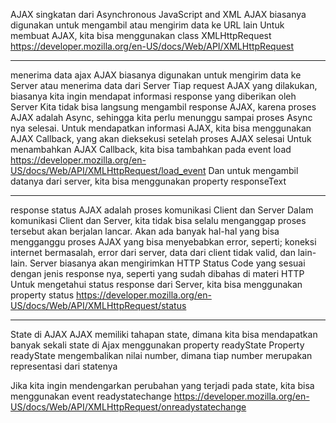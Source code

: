 AJAX singkatan dari Asynchronous JavaScript and XML
AJAX biasanya digunakan untuk mengambil atau mengirim data ke URL lain
Untuk membuat AJAX, kita bisa menggunakan class XMLHttpRequest
https://developer.mozilla.org/en-US/docs/Web/API/XMLHttpRequest 


----------------------------------------------------
menerima data ajax
AJAX biasanya digunakan untuk mengirim data ke Server atau menerima data dari Server
Tiap request AJAX yang dilakukan, biasanya kita ingin mendapat informasi response yang diberikan oleh Server
Kita tidak bisa langsung mengambil response AJAX, karena proses AJAX adalah Async, sehingga kita perlu menunggu sampai proses Async nya selesai.
Untuk mendapatkan informasi AJAX, kita bisa menggunakan AJAX Callback, yang akan dieksekusi setelah proses AJAX selesai
Untuk menambahkan AJAX Callback, kita bisa tambahkan pada event load
https://developer.mozilla.org/en-US/docs/Web/API/XMLHttpRequest/load_event 
Dan untuk mengambil datanya dari server, kita bisa menggunakan property responseText

----------------------------------------------------------------

response status 
AJAX adalah proses komunikasi Client dan Server
Dalam komunikasi Client dan Server, kita tidak bisa selalu menganggap proses tersebut akan berjalan lancar.
Akan ada banyak hal-hal yang bisa mengganggu proses AJAX yang bisa menyebabkan error, seperti; koneksi internet bermasalah, error dari server, data dari client tidak valid, dan lain-lain.
Server biasanya akan mengirimkan HTTP Status Code yang sesuai dengan jenis response nya, seperti yang sudah dibahas di materi HTTP
Untuk mengetahui status response dari Server, kita bisa menggunakan property status
https://developer.mozilla.org/en-US/docs/Web/API/XMLHttpRequest/status 

--------------------------------
State di AJAX
AJAX memiliki tahapan state, dimana kita bisa mendapatkan banyak sekali state di Ajax menggunakan property readyState
Property readyState mengembalikan nilai number, dimana tiap number merupakan representasi dari statenya

Jika kita ingin mendengarkan perubahan yang terjadi pada state, kita bisa menggunakan event readystatechange
https://developer.mozilla.org/en-US/docs/Web/API/XMLHttpRequest/onreadystatechange 
